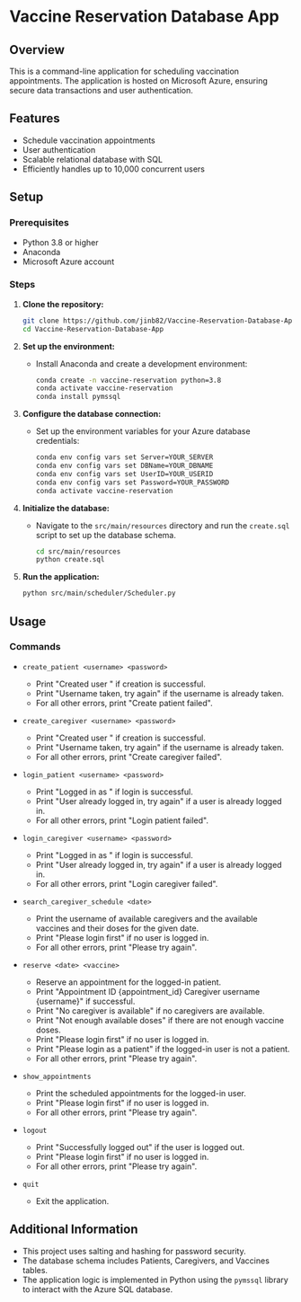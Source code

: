# Vaccine Reservation Database App

## Overview
This is a command-line application for scheduling vaccination appointments. The application is hosted on Microsoft Azure, ensuring secure data transactions and user authentication.

## Features
- Schedule vaccination appointments
- User authentication
- Scalable relational database with SQL
- Efficiently handles up to 10,000 concurrent users

## Setup

### Prerequisites
- Python 3.8 or higher
- Anaconda
- Microsoft Azure account

### Steps

1. **Clone the repository:**
    ```bash
    git clone https://github.com/jinb82/Vaccine-Reservation-Database-App.git
    cd Vaccine-Reservation-Database-App
    ```

2. **Set up the environment:**
    - Install Anaconda and create a development environment:
        ```bash
        conda create -n vaccine-reservation python=3.8
        conda activate vaccine-reservation
        conda install pymssql
        ```

3. **Configure the database connection:**
    - Set up the environment variables for your Azure database credentials:
        ```bash
        conda env config vars set Server=YOUR_SERVER
        conda env config vars set DBName=YOUR_DBNAME
        conda env config vars set UserID=YOUR_USERID
        conda env config vars set Password=YOUR_PASSWORD
        conda activate vaccine-reservation
        ```

4. **Initialize the database:**
    - Navigate to the `src/main/resources` directory and run the `create.sql` script to set up the database schema.
        ```bash
        cd src/main/resources
        python create.sql
        ```

5. **Run the application:**
    ```bash
    python src/main/scheduler/Scheduler.py
    ```

## Usage

### Commands
- `create_patient <username> <password>`
  - Print "Created user <username>" if creation is successful.
  - Print "Username taken, try again" if the username is already taken.
  - For all other errors, print "Create patient failed".

- `create_caregiver <username> <password>`
  - Print "Created user <username>" if creation is successful.
  - Print "Username taken, try again" if the username is already taken.
  - For all other errors, print "Create caregiver failed".

- `login_patient <username> <password>`
  - Print "Logged in as <username>" if login is successful.
  - Print "User already logged in, try again" if a user is already logged in.
  - For all other errors, print "Login patient failed".

- `login_caregiver <username> <password>`
  - Print "Logged in as <username>" if login is successful.
  - Print "User already logged in, try again" if a user is already logged in.
  - For all other errors, print "Login caregiver failed".

- `search_caregiver_schedule <date>`
  - Print the username of available caregivers and the available vaccines and their doses for the given date.
  - Print "Please login first" if no user is logged in.
  - For all other errors, print "Please try again".

- `reserve <date> <vaccine>`
  - Reserve an appointment for the logged-in patient.
  - Print "Appointment ID {appointment_id} Caregiver username {username}" if successful.
  - Print "No caregiver is available" if no caregivers are available.
  - Print "Not enough available doses" if there are not enough vaccine doses.
  - Print "Please login first" if no user is logged in.
  - Print "Please login as a patient" if the logged-in user is not a patient.
  - For all other errors, print "Please try again".

- `show_appointments`
  - Print the scheduled appointments for the logged-in user.
  - Print "Please login first" if no user is logged in.
  - For all other errors, print "Please try again".

- `logout`
  - Print "Successfully logged out" if the user is logged out.
  - Print "Please login first" if no user is logged in.
  - For all other errors, print "Please try again".

- `quit`
  - Exit the application.

## Additional Information
- This project uses salting and hashing for password security.
- The database schema includes Patients, Caregivers, and Vaccines tables.
- The application logic is implemented in Python using the `pymssql` library to interact with the Azure SQL database.


